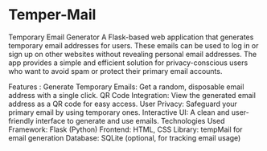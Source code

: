 # Temper-Mail
Temporary Email Generator
A Flask-based web application that generates temporary email addresses for users. These emails can be used to log in or sign up on other websites without revealing personal email addresses. The app provides a simple and efficient solution for privacy-conscious users who want to avoid spam or protect their primary email accounts.

Features :
Generate Temporary Emails: Get a random, disposable email address with a single click.
QR Code Integration: View the generated email address as a QR code for easy access.
User Privacy: Safeguard your primary email by using temporary ones.
Interactive UI: A clean and user-friendly interface to generate and use emails.
Technologies Used
Framework: Flask (Python)
Frontend: HTML, CSS
Library: tempMail for email generation
Database: SQLite (optional, for tracking email usage)
